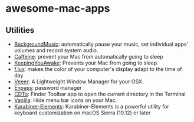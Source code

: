 # awesome-mac-apps

## Utilities
* [BackgroundMusic](https://github.com/kyleneideck/BackgroundMusic): automatically pause your music, set individual apps' volumes and record system audio. 
* [Caffeine](http://lightheadsw.com/caffeine/): prevent your Mac from automatically going to sleep
* [KeepingYouAwake](https://github.com/newmarcel/KeepingYouAwake): Prevents your Mac from going to sleep.
* [f.lux](https://justgetflux.com/): makes the color of your computer's display adapt to the time of day
* [Veeer](https://veeer.io/): A Lightweight Window Manager for your OSX.
* [Enpass](https://www.enpass.io/): password manager
* [CDTo](https://github.com/jbtule/cdto): Finder Toolbar app to open the current directory in the Terminal 
* [Vanilla](https://matthewpalmer.net/vanilla/): Hide menu bar icons on your Mac.
* [Karabiner-Elements](https://github.com/tekezo/Karabiner-Elements): Karabiner-Elements is a powerful utility for keyboard customization on macOS Sierra (10.12) or later
